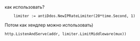 как использовать?

```
	limiter := antiDdos.NewIPRateLimiter(20*time.Second, 1)
```

Потом как хендлер можно использовать)

```
http.ListenAndServe(addr, limiter.LimitMiddleware(mux))
```
